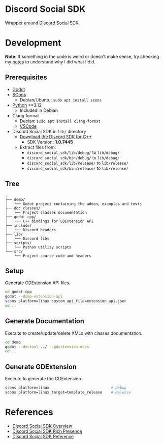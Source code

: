 # Discord Social SDK
Wrapper around [Discord Social SDK](https://discord.com/developers/docs/discord-social-sdk/overview).  

# Development
**Note**: If something in the code is weird or doesn't make sense, try checking my [notes](NOTES.md) to understand why I did what I did.  

## Prerequisites
- [Godot](https://godotengine.org/)
- [SCons](https://scons.org/)
    - Debian/Ubuntu: `sudo apt install scons`
- [Python](https://www.python.org/) >=3.12
    - Included in Debian
- Clang format
    - Debian: `sudo apt install clang-format`
    - [VSCode](https://marketplace.visualstudio.com/items?itemName=xaver.clang-format)
- Discord Social SDK in `lib/` directory
    - [Download the Discord SDK for C++](https://discord.com/developers/docs/discord-social-sdk/getting-started/using-c++#step-4-download-the-discord-sdk-for-c++)
        - SDK Version: **1.0.7445**
    - Extract files from:
        - `discord_social_sdk/lib/debug/` to `lib/debug/`
        - `discord_social_sdk/bin/debug/` to `lib/debug/`
        - `discord_social_sdk/lib/release/` to `lib/release/`
        - `discord_social_sdk/bin/release/` to `lib/release/`

## Tree
```
.
├── demo/
│   └── Godot project containing the addon, examples and tests
├── doc_classes/
│   └── Project classes documentation
├── godot-cpp/
│   └── C++ bindings for GDExtension API
├── include/
│   └── Discord headers
├── lib/
│   └── Discord libs
├── scripts/
│   └── Python utility scripts
└── src/
    └── Project source code and headers
```

## Setup
Generate GDExtension API files.

```bash
cd godot-cpp
godot --dump-extension-api
scons platform=linux custom_api_file=extension_api.json
cd ..
```

## Generate Documentation
Execute to create/update/delete XMLs with classes documentation.

```bash
cd demo
godot --doctool ../ --gdextension-docs
cd ..
```

## Generate GDExtension
Execute to generate the GDExtension.

```bash
scons platform=linux                            # Debug
scons platform=linux target=template_release    # Release
```

# References
- [Discord Social SDK Overview](https://discord.com/developers/docs/discord-social-sdk/overview)
- [Discord Social SDK Rich Presence](https://discord.com/developers/docs/rich-presence/using-with-the-discord-social-sdk)
- [Discord Social SDK Reference](https://discord.com/developers/docs/social-sdk/index.html)